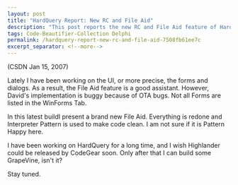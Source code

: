 ```yaml
---
layout: post
title: "HardQuery Report: New RC and File Aid"
description: "This post reports the new RC and File Aid feature of HardQuery."
tags: Code-Beautifier-Collection Delphi
permalink: /hardquery-report-new-rc-and-file-aid-7508fb61ee7c
excerpt_separator: <!--more-->
---
```

(CSDN Jan 15, 2007)

Lately I have been working on the UI, or more precise, the forms and dialogs. As a result, the File Aid feature is a good assistant. However, David's implementation is buggy because of OTA bugs. Not all Forms are listed in the WinForms Tab.

In this latest buildI present a brand new File Aid. Everything is redone and Interpreter Pattern is used to make code clean. I am not sure if it is Pattern Happy here.

I have been working on HardQuery for a long time, and I wish Highlander could be released by CodeGear soon. Only after that I can build some GrapeVine, isn't it?

Stay tuned.
<!--more-->